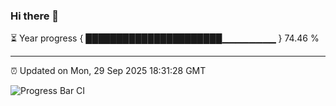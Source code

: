 ### Hi there 👋

⏳ Year progress { ██████████████████████▁▁▁▁▁▁▁▁ } 74.46 %

---

⏰ Updated on Mon, 29 Sep 2025 18:31:28 GMT

![Progress Bar CI](https://github.com/liununu/liununu/workflows/Progress%20Bar%20CI/badge.svg)
